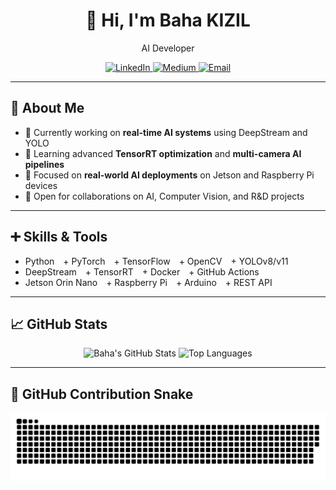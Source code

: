 <!-- Baha Kızıl's GitHub Profile README -->

<div align="center">
  <h1>👋 Hi, I'm Baha KIZIL</h1>
  <p>AI Developer</p>

  <a href="https://www.linkedin.com/in/bahakizil/">
    <img src="https://img.shields.io/badge/LinkedIn-Connect-blue?style=flat-square&logo=linkedin" alt="LinkedIn" />
  </a>
  <a href="https://medium.com/@bahakizil">
    <img src="https://img.shields.io/badge/Medium-Read-000000?style=flat-square&logo=medium" alt="Medium" />
  </a>
  <a href="mailto:kizilbaha26@gmail.com">
    <img src="https://img.shields.io/badge/Email-Contact-red?style=flat-square&logo=gmail" alt="Email" />
  </a>
</div>

---

## 🚀 About Me
- 🔭 Currently working on **real-time AI systems** using DeepStream and YOLO
- 🌱 Learning advanced **TensorRT optimization** and **multi-camera AI pipelines**
- 🎯 Focused on **real-world AI deployments** on Jetson and Raspberry Pi devices
- 🤝 Open for collaborations on AI, Computer Vision, and R&D projects

---

## ➕ Skills & Tools
+ Python + PyTorch + TensorFlow + OpenCV + YOLOv8/v11  
+ DeepStream + TensorRT + Docker + GitHub Actions  
+ Jetson Orin Nano + Raspberry Pi + Arduino + REST API

---

## 📈 GitHub Stats
<p align="center">
  <img src="https://github-readme-stats.vercel.app/api?username=bahakizil&show_icons=true&theme=radical" alt="Baha's GitHub Stats" />
  <img src="https://github-readme-stats.vercel.app/api/top-langs/?username=bahakizil&layout=compact&theme=radical" alt="Top Languages" />
</p>

---

## 🐍 GitHub Contribution Snake
<p align="center">
  <picture>
    <source media="(prefers-color-scheme: dark)" srcset="dist/github-snake-dark.svg" />
    <source media="(prefers-color-scheme: light)" srcset="dist/github-snake.svg" />
    <img alt="github-snake" src="dist/github-snake.svg" />
  </picture>
</p>

